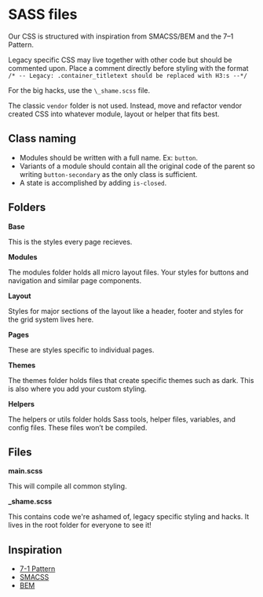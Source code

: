 # SASS files

Our CSS is structured with inspiration from SMACSS/BEM and the 7–1 Pattern.

Legacy specific CSS may live together with other code but should be commented upon. Place a comment directly before styling with the format `/* -- Legacy: .container_titletext should be replaced with H3:s --*/`

For the big hacks, use the `\_shame.scss` file. 

The classic `vendor` folder is not used. Instead, move and refactor vendor created CSS into whatever module, layout or helper that fits best.

## Class naming

- Modules should be written with a full name. Ex: `button`. 
- Variants of a module should contain all the original code of the parent so writing `button-secondary` as the only class is sufficient. 
- A state is accomplished by adding `is-closed`.

## Folders

**Base**

This is the styles every page recieves.

**Modules**

The modules folder holds all micro layout files. Your styles for buttons and navigation and similar page components.

**Layout**

Styles for major sections of the layout like a header, footer and styles for the grid system lives here.

**Pages**

These are styles specific to individual pages.

**Themes**

The themes folder holds files that create specific themes such as dark. This is also where you add your custom styling.

**Helpers**

The helpers or utils folder holds Sass tools, helper files, variables, and config files. These files won’t be compiled.

## Files

**main.scss**

This will compile all common styling.

**_shame.scss**

This contains code we're ashamed of, legacy specific styling and hacks. It lives in the root folder for everyone to see it!


## Inspiration

- [7-1 Pattern](https://sass-guidelin.es/#the-7-1-pattern)
- [SMACSS](http://smacss.com/book/)
- [BEM](https://en.bem.info/)
